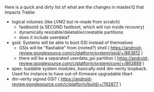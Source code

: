 Here is a quick and dirty list of what are the changes in master/Q that impacts Treble:
- logical volumes (like LVM2 but re-made from scratch)
   - fastbootd (a SECOND fastboot, which will run inside recovery)
   - dynamically resizable/deletable/creatable partitions
   - does it include userdata?
- gsid. Systems will be able to boot GSI instead of themselves
   - GSIs will be "flashable" from (rooted?) shell ( https://android-review.googlesource.com/c/platform/system/gsid/+/863812 )
   - there will be a separated userdata_gsi partition ( https://android-review.googlesource.com/c/platform/system/core/+/863889 )
- apex: loadable system modules, basically ext4 dm-verity loopback. Used for instance to have out-of-firmware upgradable libart
- dm-verity signed GSI? ( https://android-review.googlesource.com/c/platform/build/+/782877 )